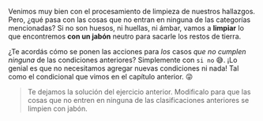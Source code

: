 <gs-attire attire-url="https://raw.githubusercontent.com/MumukiProject/mumuki-guia-gobstones-expresiones-kids/master/assets/attires/config_1534261073557.json"></gs-attire>

<gs-toolbox toolbox-url="https://raw.githubusercontent.com/MumukiProject/mumuki-guia-gobstones-expresiones-kids/master/assets/toolbox.xml">
</gs-toolbox>

Venimos muy bien con el procesamiento de limpieza de nuestros hallazgos. Pero, ¿qué pasa con las cosas que no entran en ninguna de las categorías mencionadas? Si no son huesos, ni huellas, ni ámbar, vamos a **limpiar** lo que encontremos **con un jabón** neutro para sacarle los restos de tierra. 

¿Te acordás cómo se ponen las acciones para _los_ casos _que no cumplen ninguna_ de las condiciones anteriores? Simplemente con `si no` :sweat_smile:. ¡Lo genial es que no necesitamos agregar nuevas condiciones ni nada! Tal como el condicional que vimos en el capítulo anterior. :stuck_out_tongue_winking_eye:

> Te dejamos la solución del ejercicio anterior. Modificalo para que las cosas que no entren en ninguna de las clasificaciones anteriores se limpien con jabón. 